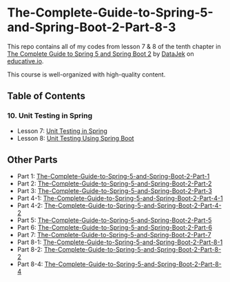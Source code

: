 # The-Complete-Guide-to-Spring-5-and-Spring-Boot-2-Part-8-3

This repo contains all of my codes from lesson 7 & 8 of the tenth chapter in [The Complete Guide to Spring 5 and Spring Boot 2](https://www.educative.io/courses/guide-spring-5-spring-boot-2) by [DataJek](https://www.educative.io/profile/view/5352985413550080) on [educative.io](https://www.educative.io/).

This course is well-organized with high-quality content.

## Table of Contents

### 10. Unit Testing in Spring

- Lesson 7: [Unit Testing in Spring](https://github.com/ginny100/The-Complete-Guide-to-Spring-5-and-Spring-Boot-2-Part-8-3/blob/master/lesson7.md)
- Lesson 8: [Unit Testing Using Spring Boot](https://github.com/ginny100/The-Complete-Guide-to-Spring-5-and-Spring-Boot-2-Part-8-3/blob/master/lesson8.md)

## Other Parts

- Part 1: [The-Complete-Guide-to-Spring-5-and-Spring-Boot-2-Part-1](https://github.com/ginny100/The-Complete-Guide-to-Spring-5-and-Spring-Boot-2-Part-1)
- Part 2: [The-Complete-Guide-to-Spring-5-and-Spring-Boot-2-Part-2](https://github.com/ginny100/The-Complete-Guide-to-Spring-5-and-Spring-Boot-2-Part-2)
- Part 3: [The-Complete-Guide-to-Spring-5-and-Spring-Boot-2-Part-3](https://github.com/ginny100/The-Complete-Guide-to-Spring-5-and-Spring-Boot-2-Part-3)
- Part 4-1: [The-Complete-Guide-to-Spring-5-and-Spring-Boot-2-Part-4-1](https://github.com/ginny100/The-Complete-Guide-to-Spring-5-and-Spring-Boot-2-Part-4-1)
- Part 4-2: [The-Complete-Guide-to-Spring-5-and-Spring-Boot-2-Part-4-2](https://github.com/ginny100/The-Complete-Guide-to-Spring-5-and-Spring-Boot-2-Part-4-2)
- Part 5: [The-Complete-Guide-to-Spring-5-and-Spring-Boot-2-Part-5](https://github.com/ginny100/The-Complete-Guide-to-Spring-5-and-Spring-Boot-2-Part-5)
- Part 6: [The-Complete-Guide-to-Spring-5-and-Spring-Boot-2-Part-6](https://github.com/ginny100/The-Complete-Guide-to-Spring-5-and-Spring-Boot-2-Part-6)
- Part 7: [The-Complete-Guide-to-Spring-5-and-Spring-Boot-2-Part-7](https://github.com/ginny100/The-Complete-Guide-to-Spring-5-and-Spring-Boot-2-Part-7)
- Part 8-1: [The-Complete-Guide-to-Spring-5-and-Spring-Boot-2-Part-8-1](https://github.com/ginny100/The-Complete-Guide-to-Spring-5-and-Spring-Boot-2-Part-8-1)
- Part 8-2: [The-Complete-Guide-to-Spring-5-and-Spring-Boot-2-Part-8-2](https://github.com/ginny100/The-Complete-Guide-to-Spring-5-and-Spring-Boot-2-Part-8-2)
- Part 8-4: [The-Complete-Guide-to-Spring-5-and-Spring-Boot-2-Part-8-4](https://github.com/ginny100/The-Complete-Guide-to-Spring-5-and-Spring-Boot-2-Part-8-4)